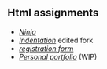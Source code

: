 
## Html assignments

   - [*Ninja*](https://github.com/ahmadlatif1/Axsos/blob/main/Web_fundamentals/ninja) 
   - [*Indentation*](https://github.com/ahmadlatif1/web-fund-indentation-) edited fork
   - [*registration form*](https://github.com/ahmadlatif1/Axsos/tree/main/Web_fundamentals/Registration-form) 
   - [*Personal portfolio*](https://github.com/ahmadlatif1/Axsos/tree/main/Web_fundamentals/personal-portfolio) (WIP)
